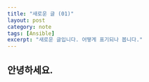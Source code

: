 ```yaml
---
title: "새로운 글 (01)"
layout: post
category: note
tags: [Ansible]
excerpt: "새로운 글입니다. 어떻게 표기되나 봅니다."
---
```

## 안녕하세요.
